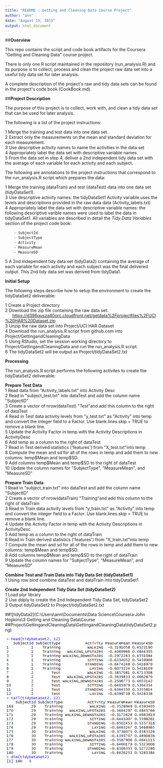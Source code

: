 ```yaml
---
title: "README : Getting and Cleaning Data Course Project"
author: "ann"
date: "August 15, 2015"
output: html_document
---
```


##**Overview**  

This repo contains the script and code book artifacts for the Coursera "Getting and Cleaning Data" course project.

There is only one R script maintained in the repository (run_analysis.R) and its purpose is to collect, process and clean the project raw data set into a useful tidy data set for later analysis.

A complete description of the project's raw and tidy data sets can be found in the project's code book (CookBook.md).

##**Project Description**   

The purpose of this project is to collect, work with, and clean a tidy data set that can be used for later analysis.  

The following is a list of the project instructions:

1 Merge the training and test data into one data set.  
2 Extract only the measurements on the mean and standard deviation for each measurement.  
3 Use descriptive activity names to name the activities in the data set  
4 Appropriately label the data set with descriptive variable names.  
5 From the data set in step 4, deliver a 2nd independent tidy data set with the average of each variable for each activity and each subject.  

The following are annotations to the project instructions that correspond to the run_analysis.R script which prepares the data:

1 Merge the training (dataTrain) and test (dataTest) data into one data set (tidyDataSet1).  
3 Use descriptive activity names: the tidyDataSet1 Activity variable uses the levels and descriptions provided in the raw data data (Activity_labels.txt)  
4 Appropriately label the data set with descriptive variable names: the following descriptive varible names were used to label the data in tidyDataSet1. All variables are described   in detail the *Tidy Data Variables* section of the project code book:  

        - SubjectId  
        - SubjectType  
        - Activity  
        - MeasureMean  
        - MeasureSD  
    
5 A 2nd independent tidy data set (tidyData2) containing the average of each variable for each activity and each subject was the final delivered output. This 2nd tidy data set was derived from tidyData1.  

**Initial Setup**  

The following steps describe how to setup the environment to create the tidyDataSet2 deliverable:  

1 Create a Project directory  
2 Download the zip file containing the raw data set:   &nbsp;&nbsp;&nbsp;&nbsp;&nbsp;&nbsp;https://d396qusza40orc.cloudfront.net/getdata%2Fprojectfiles%2FUCI%20HAR%20Dataset.zip  
3 Unzip the raw data set into Project/UCI HAR Dataset  
4 Download the run_analysis.R script from github.com into Project/GettingandCleaningData  
5 Using RStudio, set the session working directory to Project/GettingandCleaningData and run the run_analysis.R script.  
6 The tidyDataSet2 will be output as Project/tidyDataSet2.txt  

**Processing**  

The run_analysis.R script performs the following activites to create the tidyDataSet2 deliverable:

**Prepare Test Data**  
1 Read data from "Activity_labels.txt" into Activity Desc  
2 Read in "subject_test.txt" into dataTest and add the column name "SubjectID"  
3 Create a vector of nrow(dataTest) "Test"and add this column to the right of dataTest  
4 Read in Test data activity levels from "y_test.txt" as "Activity" into temp and convert the integer field to a Factor. Use blank.lines.skip = TRUE to remove a blank line.  
5 Update the Activity Factor in temp with the Activity Descriptions in ActivityDesc  
6 Add temp as a column to the right of dataTest  
7 Read in Test derived statistics ('features') from "X_test.txt"into temp  
8 Compute the mean and sd for all of the rows in temp and add them to new columns: temp\$Mean and temp\$SD.  
9 Add columns temp\$Mean and temp\$SD to the right of dataTest  
10 Update the column names for "SubjectType", "MeasureMean", and "MeasureSD"  

**Prepare Train Data**  
1 Read in "subject_train.txt" into dataTest and add the column name "SubjectID"  
2 Create a vector of nrow(dataTrain) "Training"and add this column to the right of dataTrain  
3 Read in Train data activity levels from "y_train.txt" as "Activity" into temp and convert the integer field to a Factor. Use blank.lines.skip = TRUE to remove a blank line.  
4 Update the Activity Factor in temp with the Activity Descriptions in ActivityDesc  
5 Add temp as a column to the right of dataTrain  
6 Read in Train derived statistics ('features') from "X_train.txt"into temp  
7 Compute the mean and sd for all of the rows in temp and add them to new columns: temp\$Mean and temp\$SD.  
8 Add columns temp\$Mean and temp\$SD to the right of dataTrain  
9 Update the column names for "SubjectType", "MeasureMean", and "MeasureSD"  

**Combine Test and Train Data into Tidy Data Set (tidyDataSet1)**   
1 Using row bind combine dataTest and dataTrain into tidyDataSet1

**Create 2nd Independent Tidy Data Set (tidyDataSet2)**  
1 Load plyr library  
2 Use ddply to create the 2nd Independent Tidy Data Set, tidyDataSet2  
3 Output tidyDataSet2 to Project/tidyDataSet2.txt


##![tidyData2](C:\Users\ann\Documents\Data Science\Coursera John Hopkins\3 Getting and Cleaning Data\Course ##Project\GettingandCleaningData\GettingandCleaningData\tidyDataSet2.png)

![tidyData2](https://github.com/ammraleigh/GettingAndCleaningData/raw/master/tidyDataSet2.png)
